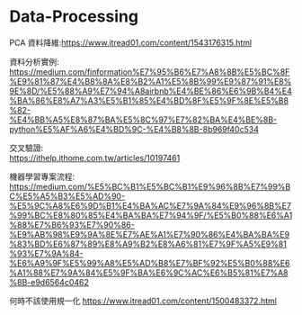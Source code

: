 # Data-Processing
PCA 資料降維:https://www.itread01.com/content/1543176315.html

資料分析實例:  
https://medium.com/finformation%E7%95%B6%E7%A8%8B%E5%BC%8F%E9%81%87%E4%B8%8A%E8%B2%A1%E5%8B%99%E9%87%91%E8%9E%8D/%E5%88%A9%E7%94%A8airbnb%E4%BE%86%E6%9B%B4%E4%BA%86%E8%A7%A3%E5%B1%85%E4%BD%8F%E5%9F%8E%E5%B8%82-%E4%BB%A5%E8%87%BA%E5%8C%97%E7%82%BA%E4%BE%8B-python%E5%AF%A6%E4%BD%9C-%E4%B8%8B-8b969f40c534

交叉驗證:  
https://ithelp.ithome.com.tw/articles/10197461

機器學習專案流程:  
https://medium.com/%E5%BC%B1%E5%BC%B1%E9%96%8B%E7%99%BC%E5%A5%B3%E5%AD%90-%E5%9C%A8%E6%9D%B1%E4%BA%AC%E7%9A%84%E9%96%8B%E7%99%BC%E8%80%85%E4%BA%BA%E7%94%9F/%E5%B0%88%E6%A1%88%E7%B6%93%E7%90%86-%E9%AB%98%E9%9A%8E%E7%AE%A1%E7%90%86%E4%BA%BA%E9%83%BD%E6%87%89%E8%A9%B2%E8%A6%81%E7%9F%A5%E9%81%93%E7%9A%84-%E6%A9%9F%E5%99%A8%E5%AD%B8%E7%BF%92%E5%B0%88%E6%A1%88%E7%9A%84%E5%9F%BA%E6%9C%AC%E6%B5%81%E7%A8%8B-e9d6564c0462

何時不該使用規一化
https://www.itread01.com/content/1500483372.html
